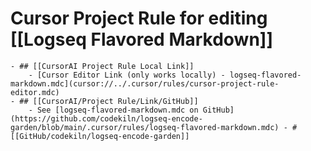 # Cursor Project Rule for editing [[Logseq Flavored Markdown]]
	- ## [[CursorAI Project Rule Local Link]]
		- [Cursor Editor Link (only works locally) - logseq-flavored-markdown.mdc](cursor://../.cursor/rules/cursor-project-rule-editor.mdc)
	- ## [[CursorAI/Project Rule/Link/GitHub]]
		- See [logseq-flavored-markdown.mdc on GitHub](https://github.com/codekiln/logseq-encode-garden/blob/main/.cursor/rules/logseq-flavored-markdown.mdc) - #[[GitHub/codekiln/logseq-encode-garden]]